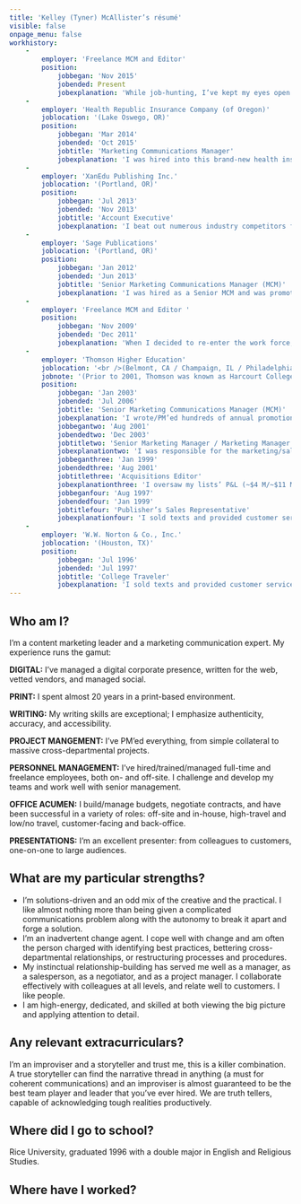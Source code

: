 ```yaml
---
title: 'Kelley (Tyner) McAllister’s résumé'
visible: false
onpage_menu: false
workhistory:
    -
        employer: 'Freelance MCM and Editor'
        position:
            jobbegan: 'Nov 2015'
            jobended: Present
            jobexplanation: 'While job-hunting, I’ve kept my eyes open for freelance opportunities. So far I have edited Gypsie Raleigh’s debut novel, written a few articles for OMM Content, and am providing communication strategy support and/or marketing materials for two small local companies. I’m also acting as a story coach for both adults and children and am working on a storytelling curriculum for senior citizens.'
    -
        employer: 'Health Republic Insurance Company (of Oregon)'
        joblocation: '(Lake Oswego, OR)'
        position:
            jobbegan: 'Mar 2014'
            jobended: 'Oct 2015'
            jobtitle: 'Marketing Communications Manager'
            jobexplanation: 'I was hired into this brand-new health insurance start-up to manage all communications needs, starting with creating our company voice and social media presence. I vetted web firms and worked with our chosen partner to conceptualize and project manage our new—and highly complicated—site from the ground up, including writing for the web. (Done in 11 weeks, on budget.) We then added on a separate small business website for which I did the same (6 weeks, also on budget). Each of these sites included a complicated quoting engine, both of which—along with the websites—were considered best-in-class. I wrote and PM’ed all of our collateral, both sales- and member-facing, and wrote and PM’ed—and voiced—an animated video series and TV commercial. I created, innovated, improved, and collaborated my way into being considered “one of our best, most respected, and most effective employees.” Along with the rest of my colleagues, I left this job when Health Republic wound down operations due to a lack of federal funding.'
    -
        employer: 'XanEdu Publishing Inc.'
        joblocation: '(Portland, OR)'
        position:
            jobbegan: 'Jul 2013'
            jobended: 'Nov 2013'
            jobtitle: 'Account Executive'
            jobexplanation: 'I beat out numerous industry competitors for the Oregon/Washington/British Columbia sales territory for this start-up, selling copyright compliance, digital initiatives, and printer partnerships to higher education and beyond. A change in board leadership lead to drastic downsizing in the sales force mere months after joining the company.'
    -
        employer: 'Sage Publications'
        joblocation: '(Portland, OR)'
        position:
            jobbegan: 'Jan 2012'
            jobended: 'Jun 2013'
            jobtitle: 'Senior Marketing Communications Manager (MCM)'
            jobexplanation: 'I was hired as a Senior MCM and was promoted to manage the MarComm group (three employees + freelancers), where I increased our group’s performance metrics (from the 60s to the 90s) and saved the company hundreds of thousands of dollars by restructuring our annual catalog mailings.'
    -
        employer: 'Freelance MCM and Editor '
        position:
            jobbegan: 'Nov 2009'
            jobended: 'Dec 2011'
            jobexplanation: 'When I decided to re-enter the work force, I worked independently for my former company, in conjunction with a former colleague, and for SAGE Publications—where I would eventually be hired full-time in January of 2012.'
    -
        employer: 'Thomson Higher Education'
        joblocation: '<br />(Belmont, CA / Champaign, IL / Philadelphia, PA / San Francisco, CA)'
        jobnote: '(Prior to 2001, Thomson was known as Harcourt College Publishers/Saunders College Publishing)'
        position:
            jobbegan: 'Jan 2003'
            jobended: 'Jul 2006'
            jobtitle: 'Senior Marketing Communications Manager (MCM)'
            jobexplanation: 'I wrote/PM’ed hundreds of annual promotional pieces (hard-copy and digital) and became our procedural lead.'
            jobbegantwo: 'Aug 2001'
            jobendedtwo: 'Dec 2003'
            jobtitletwo: 'Senior Marketing Manager / Marketing Manager'
            jobexplanationtwo: 'I was responsible for the marketing/sales performance of disciplines totaling ~$20 million. I also conceptualized and managed a first-of-its-kind “genie” for identifying best-fit books based on instructor teaching styles.'
            jobbeganthree: 'Jan 1999'
            jobendedthree: 'Aug 2001'
            jobtitlethree: 'Acquisitions Editor'
            jobexplanationthree: 'I oversaw my lists’ P&L (~$4 M/~$11 M), signed authors, managed text revisions, and directed our team. '
            jobbeganfour: 'Aug 1997'
            jobendedfour: 'Jan 1999'
            jobtitlefour: 'Publisher’s Sales Representative'
            jobexplanationfour: 'I sold texts and provided customer service and local support for higher ed customers in a $1.4 million territory'
    -
        employer: 'W.W. Norton & Co., Inc.'
        joblocation: '(Houston, TX)'
        position:
            jobbegan: 'Jul 1996'
            jobended: 'Jul 1997'
            jobtitle: 'College Traveler'
            jobexplanation: 'I sold texts and provided customer service and local support for higher ed customers in an $800,000 territory. '
---
```


## Who am I?
I’m a content marketing leader and a marketing communication expert. My experience runs the gamut: 

**DIGITAL:** I’ve managed a digital corporate presence, written for the web, vetted vendors, and managed social. 

**PRINT:** I spent almost 20 years in a print-based environment. 

**WRITING:** My writing skills are exceptional; I emphasize authenticity, accuracy, and accessibility. 

**PROJECT MANGEMENT:** I’ve PM’ed everything, from simple collateral to massive cross-departmental projects. 

**PERSONNEL MANAGEMENT:** I’ve hired/trained/managed full-time and freelance employees, both on- and off-site. I challenge and develop my teams and work well with senior management. 

**OFFICE ACUMEN:** I build/manage budgets, negotiate contracts, and have been successful in a variety of roles: off-site and in-house, high-travel and low/no travel, customer-facing and back-office. 

**PRESENTATIONS:** I’m an excellent presenter: from colleagues to customers, one-on-one to large audiences.

## What are my particular strengths? 
- I’m solutions-driven and an odd mix of the creative and the practical. I like almost nothing more than being given a complicated communications problem along with the autonomy to break it apart and forge a solution. 
- I’m an inadvertent change agent. I cope well with change and am often the person charged with identifying best practices, bettering cross-departmental relationships, or restructuring processes and procedures. 
- My instinctual relationship-building has served me well as a manager, as a salesperson, as a negotiator, and as a project manager. I collaborate effectively with colleagues at all levels, and relate well to customers. I like people. 
- I am high-energy, dedicated, and skilled at both viewing the big picture and applying attention to detail. 

## Any relevant extracurriculars?
I’m an improviser and a storyteller and trust me, this is a killer combination. A true storyteller can find the narrative thread in anything (a must for coherent communications) and an improviser is almost guaranteed to be the best team player and leader that you’ve ever hired. We are truth tellers, capable of acknowledging tough realities productively.

## Where did I go to school?
Rice University, graduated 1996 with a double major in English and Religious Studies. 

## Where have I worked?